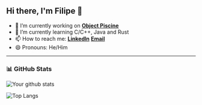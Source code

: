 ## Hi there, I'm Filipe 👋

- 🔭 I’m currently working on **[Object Piscine]**
- 🌱 I’m currently learning C/C++, Java and Rust
- 📫 How to reach me: **[Linkedln]**    **[Email]**
- 😄 Pronouns: He/Him

---

### 📊 GitHub Stats

![Your github stats](https://github-readme-stats.vercel.app/api?username=CanIBeFii&show_icons=true&theme=github_dark)

![Top Langs](https://github-readme-stats.vercel.app/api/top-langs/?username=CanIBeFii&count_private=true&theme=github_dark&layout=compact&langs_count=8)

[Object Piscine]:https://github.com/CanIBeFii/object_piscine
[Linkedln]:https://www.linkedin.com/in/filipe-vidal-mendes-ba982323a/
[Email]:filipe250502@gmail.com
